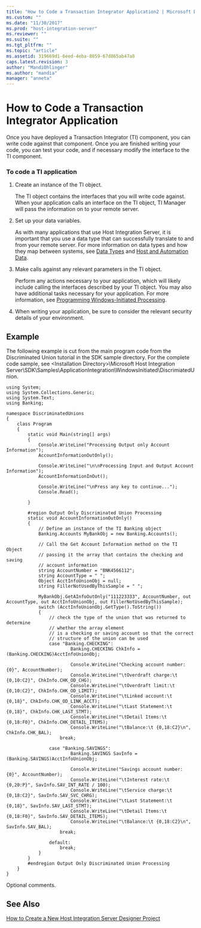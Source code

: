 ```yaml
---
title: "How to Code a Transaction Integrator Application2 | Microsoft Docs"
ms.custom: ""
ms.date: "11/30/2017"
ms.prod: "host-integration-server"
ms.reviewer: ""
ms.suite: ""
ms.tgt_pltfrm: ""
ms.topic: "article"
ms.assetid: 319669d1-6eed-4eba-8859-67d865ab47a8
caps.latest.revision: 3
author: "MandiOhlinger"
ms.author: "mandia"
manager: "anneta"
---
```

# How to Code a Transaction Integrator Application
Once you have deployed a Transaction Integrator (TI) component, you can write code against that component. Once you are finished writing your code, you can test your code, and if necessary modify the interface to the TI component.  
  
### To code a TI application  
  
1.  Create an instance of the TI object.  
  
     The TI object contains the interfaces that you will write code against. When your application calls an interface on the TI object, TI Manager will pass the information on to your remote server.  
  
2.  Set up your data variables.  
  
     As with many applications that use Host Integration Server, it is important that you use a data type that can successfully translate to and from your remote server. For more information on data types and how they map between systems, see [Data Types](../core/data-types1.md) and [Host and Automation Data](../core/host-and-automation-data2.md).  
  
3.  Make calls against any relevant parameters in the TI object.  
  
     Perform any actions necessary to your application, which will likely include calling the interfaces described by your TI object. You may also have additional tasks necessary for your application. For more information, see [Programming Windows-Initiated Processing](../core/programming-windows-initiated-processing1.md).  
  
4.  When writing your application, be sure to consider the relevant security details of your environment.  
  
## Example  
 The following example is cut from the main program code from the Discriminated Union tutorial in the SDK sample directory. For the complete code sample, see \<Installation Directory>\Microsoft Host Integration Server\SDK\Samples\ApplicationIntegration\WindowsInitiated\DiscrimiatedUnion.  
  
```  
using System;  
using System.Collections.Generic;  
using System.Text;  
using Banking;  
  
namespace DiscriminatedUnions  
{  
    class Program  
    {  
        static void Main(string[] args)  
        {  
            Console.WriteLine("Processing Output only Account Information");  
            AccountInformationOutOnly();  
  
            Console.WriteLine("\n\nProcessing Input and Output Account Information");  
            AccountInformationInOut();  
  
            Console.WriteLine("\nPress any key to continue...");  
            Console.Read();  
  
        }  
  
        #region Output Only Discriminated Union Processing  
        static void AccountInformationOutOnly()  
        {  
            // Define an instance of the TI Banking object  
            Banking.Accounts MyBankObj = new Banking.Accounts();  
  
            // Call the Get Account Information method on the TI Object  
            // passing it the array that contains the checking and saving   
            // account information   
            string AccountNumber = "BNK4566112";  
            string AccountType = " ";  
            Object AcctInfoUnionObj = null;  
            string FillerNotUsedByThisSample = " ";  
  
            MyBankObj.GetAInfoOutOnly("111223333", AccountNumber, out AccountType, out AcctInfoUnionObj, out FillerNotUsedByThisSample);  
            switch (AcctInfoUnionObj.GetType().ToString())  
            {  
                // check the type of the union that was returned to determine   
                // whether the array element  
                // is a checking or saving account so that the correct  
                // structure of the union can be used  
                case "Banking.CHECKING":  
                        Banking.CHECKING ChkInfo = (Banking.CHECKING)AcctInfoUnionObj;  
  
                        Console.WriteLine("Checking account number: {0}", AccountNumber);  
                        Console.WriteLine("\tOverdraft charge:\t {0,10:C2}", ChkInfo.CHK_OD_CHG);  
                        Console.WriteLine("\tOverdraft limit:\t {0,10:C2}", ChkInfo.CHK_OD_LIMIT);  
                        Console.WriteLine("\tLinked account:\t {0,18}", ChkInfo.CHK_OD_LINK_ACCT);  
                        Console.WriteLine("\tLast Statement:\t {0,18}", ChkInfo.CHK_LAST_STMT);  
                        Console.WriteLine("\tDetail Items:\t {0,18:F0}", ChkInfo.CHK_DETAIL_ITEMS);  
                        Console.WriteLine("\tBalance:\t {0,18:C2}\n", ChkInfo.CHK_BAL);  
                    break;  
  
                case "Banking.SAVINGS":  
                        Banking.SAVINGS SavInfo = (Banking.SAVINGS)AcctInfoUnionObj;  
  
                        Console.WriteLine("Savings account number: {0}", AccountNumber);  
                        Console.WriteLine("\tInterest rate:\t {0,20:P}", SavInfo.SAV_INT_RATE / 100);  
                        Console.WriteLine("\tService charge:\t {0,18:C2}", SavInfo.SAV_SVC_CHRG);  
                        Console.WriteLine("\tLast Statement:\t {0,18}", SavInfo.SAV_LAST_STMT);  
                        Console.WriteLine("\tDetail Items:\t {0,18:F0}", SavInfo.SAV_DETAIL_ITEMS);  
                        Console.WriteLine("\tBalance:\t {0,18:C2}\n", SavInfo.SAV_BAL);  
                    break;  
  
                default:  
                    break;  
            }  
        }  
        #endregion Output Only Discriminated Union Processing  
    }  
}  
```  
  
 Optional comments.  
  
## See Also  
 [How to Create a New Host Integration Server Designer Project](../core/how-to-create-a-new-host-integration-server-designer-project1.md)